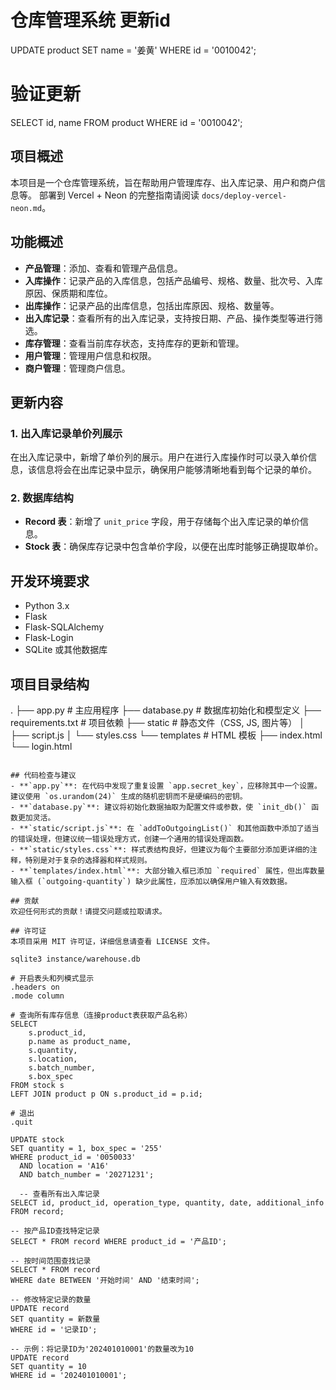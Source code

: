 # 仓库管理系统 更新id
UPDATE product SET name = '姜黄' WHERE id = '0010042';

# 验证更新
SELECT id, name FROM product WHERE id = '0010042';
## 项目概述
本项目是一个仓库管理系统，旨在帮助用户管理库存、出入库记录、用户和商户信息等。
部署到 Vercel + Neon 的完整指南请阅读 `docs/deploy-vercel-neon.md`。

## 功能概述
- **产品管理**：添加、查看和管理产品信息。
- **入库操作**：记录产品的入库信息，包括产品编号、规格、数量、批次号、入库原因、保质期和库位。
- **出库操作**：记录产品的出库信息，包括出库原因、规格、数量等。
- **出入库记录**：查看所有的出入库记录，支持按日期、产品、操作类型等进行筛选。
- **库存管理**：查看当前库存状态，支持库存的更新和管理。
- **用户管理**：管理用户信息和权限。
- **商户管理**：管理商户信息。

## 更新内容
### 1. 出入库记录单价列展示
在出入库记录中，新增了单价列的展示。用户在进行入库操作时可以录入单价信息，该信息将会在出库记录中显示，确保用户能够清晰地看到每个记录的单价。

### 2. 数据库结构
- **Record 表**：新增了 `unit_price` 字段，用于存储每个出入库记录的单价信息。
- **Stock 表**：确保库存记录中包含单价字段，以便在出库时能够正确提取单价。

## 开发环境要求
- Python 3.x
- Flask
- Flask-SQLAlchemy
- Flask-Login
- SQLite 或其他数据库

## 项目目录结构
.
├── app.py # 主应用程序
├── database.py # 数据库初始化和模型定义
├── requirements.txt # 项目依赖
├── static # 静态文件（CSS, JS, 图片等）
│ ├── script.js
│ └── styles.css
└── templates # HTML 模板
├── index.html
└── login.html
```

## 代码检查与建议
- **`app.py`**: 在代码中发现了重复设置 `app.secret_key`，应移除其中一个设置。建议使用 `os.urandom(24)` 生成的随机密钥而不是硬编码的密钥。
- **`database.py`**: 建议将初始化数据抽取为配置文件或参数，使 `init_db()` 函数更加灵活。
- **`static/script.js`**: 在 `addToOutgoingList()` 和其他函数中添加了适当的错误处理，但建议统一错误处理方式，创建一个通用的错误处理函数。
- **`static/styles.css`**: 样式表结构良好，但建议为每个主要部分添加更详细的注释，特别是对于复杂的选择器和样式规则。
- **`templates/index.html`**: 大部分输入框已添加 `required` 属性，但出库数量输入框 (`outgoing-quantity`) 缺少此属性，应添加以确保用户输入有效数据。

## 贡献
欢迎任何形式的贡献！请提交问题或拉取请求。

## 许可证
本项目采用 MIT 许可证，详细信息请查看 LICENSE 文件。

sqlite3 instance/warehouse.db

# 开启表头和列模式显示
.headers on
.mode column

# 查询所有库存信息（连接product表获取产品名称）
SELECT 
    s.product_id,
    p.name as product_name,
    s.quantity,
    s.location,
    s.batch_number,
    s.box_spec
FROM stock s
LEFT JOIN product p ON s.product_id = p.id;

# 退出
.quit

UPDATE stock 
SET quantity = 1, box_spec = '255' 
WHERE product_id = '0050033' 
  AND location = 'A16' 
  AND batch_number = '20271231';

  -- 查看所有出入库记录
SELECT id, product_id, operation_type, quantity, date, additional_info 
FROM record;

-- 按产品ID查找特定记录
SELECT * FROM record WHERE product_id = '产品ID';

-- 按时间范围查找记录
SELECT * FROM record 
WHERE date BETWEEN '开始时间' AND '结束时间';

-- 修改特定记录的数量
UPDATE record 
SET quantity = 新数量 
WHERE id = '记录ID';

-- 示例：将记录ID为'202401010001'的数量改为10
UPDATE record 
SET quantity = 10 
WHERE id = '202401010001';